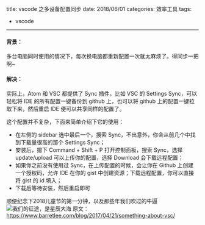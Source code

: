 title: vscode 之多设备配置同步
date: 2018/06/01
categories: 效率工具
tags:
  - vscode
---

#### 背景：
多台电脑同时使用的情况下，每次换电脑都重新配置一次就太麻烦了。得同步一把啊~

#### 解决：
实际上，Atom 和 VSC 都提供了 Sync 插件，比如 VSC 的 Settings Sync，可以轻松将 IDE 的所有配置一键备份到 github 上，也可以将 github 上的配置一键拉取下来，然后重启 IDE 便可以共享同样的配置了。
<!--more-->

这个配置并不复杂，下面来简单介绍下它的使用：
- 在左侧的 sidebar 选中最后一个，搜索 Sync，不出意外，你会从前几个中找到下载量很高的那个 Settings Sync；
- 安装后，摁下 Command + Shift + P 打开控制面板，搜索 Sync，选择 update/upload 可以上传你的配置，选择 Download 会下载远程配置；
- 如果你之前没有使用过 Sync，在上传配置的时候，会让你在 Github 上创建一个授权码，允许 IDE 在你的 gist 中创建资源；下载远程配置，你可以直接将 gist 的 id 填入；
- 下载后等待安装，然后重启即可

顺便纪念下2018儿童节的第一分钟，以及那些年我们吹过的牛逼
![我们的征途，是星辰大海](https://raw.githubusercontent.com/shengyur/shengyur.github.io/master/img/lufi.jpg)
原文：
https://www.barretlee.com/blog/2017/04/21/something-about-vsc/
